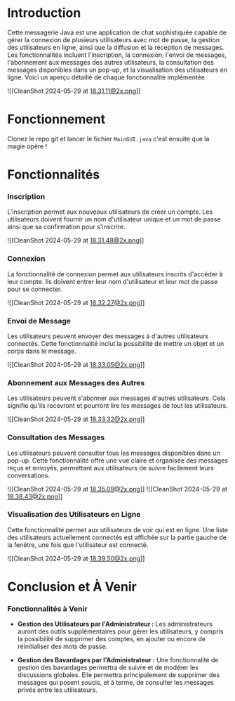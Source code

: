 # Introduction

Cette messagerie Java est une application de chat sophistiquée capable de gérer la connexion de plusieurs utilisateurs avec mot de passe, la gestion des utilisateurs en ligne, ainsi que la diffusion et la réception de messages. Les fonctionnalités incluent l'inscription, la connexion, l'envoi de messages, l'abonnement aux messages des autres utilisateurs, la consultation des messages disponibles dans un pop-up, et la visualisation des utilisateurs en ligne. Voici un aperçu détaillé de chaque fonctionnalité implémentée.

![[CleanShot 2024-05-29 at 18.31.11@2x.png]]
# Fonctionnement

Clonez le repo git et lancer le fichier `MainGUI.java` c'est ensuite que la magie opère !

# Fonctionnalités

### Inscription
L'inscription permet aux nouveaux utilisateurs de créer un compte. Les utilisateurs doivent fournir un nom d'utilisateur unique et un mot de passe ainsi que sa confirmation pour s'inscrire.

![[CleanShot 2024-05-29 at 18.31.48@2x.png]]
### Connexion
La fonctionnalité de connexion permet aux utilisateurs inscrits d'accéder à leur compte. Ils doivent entrer leur nom d'utilisateur et leur mot de passe pour se connecter.

![[CleanShot 2024-05-29 at 18.32.27@2x.png]]
### Envoi de Message
Les utilisateurs peuvent envoyer des messages à d'autres utilisateurs connectés. Cette fonctionnalité inclut la possibilité de mettre un objet et un corps dans le message.

![[CleanShot 2024-05-29 at 18.33.05@2x.png]]
### Abonnement aux Messages des Autres
Les utilisateurs peuvent s'abonner aux messages d'autres utilisateurs. Cela signifie qu'ils recevront et pourront lire les messages de tout les  utilisateurs.

![[CleanShot 2024-05-29 at 18.33.32@2x.png]]
### Consultation des Messages
Les utilisateurs peuvent consulter tous les messages disponibles dans un pop-up. Cette fonctionnalité offre une vue claire et organisée des messages reçus et envoyés, permettant aux utilisateurs de suivre facilement leurs conversations.

![[CleanShot 2024-05-29 at 18.35.09@2x.png]]
![[CleanShot 2024-05-29 at 18.38.43@2x.png]]
### Visualisation des Utilisateurs en Ligne
Cette fonctionnalité permet aux utilisateurs de voir qui est en ligne. Une liste des utilisateurs actuellement connectés est affichée sur la partie gauche de la fenêtre, une fois que l'utilisateur est connecté.

![[CleanShot 2024-05-29 at 18.39.50@2x.png]]
# Conclusion et À Venir

### Fonctionnalités à Venir

- **Gestion des Utilisateurs par l'Administrateur :** 
	Les administrateurs auront des outils supplémentaires pour gérer les utilisateurs, y compris la possibilité de supprimer des comptes, en ajouter ou encore de réinitialiser des mots de passe.

- **Gestion des Bavardages par l'Administrateur :** 
	Une fonctionnalité de gestion des bavardages permettra de suivre et de modérer les discussions globales. Elle permettra principalement de supprimer des messages qui posent soucis, et à terme, de consulter les messages privés entre les utilisateurs.